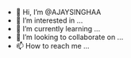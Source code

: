 - 👋 Hi, I’m @AJAYSINGHAA
- 👀 I’m interested in ...
- 🌱 I’m currently learning ...
- 💞️ I’m looking to collaborate on ...
- 📫 How to reach me ...

<!---
AJAYSINGHAA/AJAYSINGHAA is a ✨ special ✨ repository because its `README.md` (this file) appears on your GitHub profile.
You can click the Preview link to take a look at your changes.
--->

